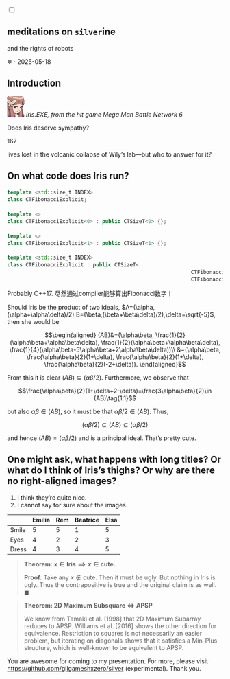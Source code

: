 <link rel="stylesheet" href="../.vscode/default.css">
<link rel="stylesheet" href="../silver/selective/silverine.css">

<input type="checkbox" class="silver-theme-toggle" />

<section class="center">

# meditations on `silver`ine

and the rights of robots

❄ · 2025-05-18

</section><section>

## Introduction

![](silverine.md-assets/iris.png#small)
*Iris.EXE, from the hit game Mega Man Battle Network 6*

Does Iris deserve sympathy?

</section><section class="center">

<div class="silver-h0"></div>

167

lives lost in the volcanic collapse of Wily’s lab—but who to answer for it?

</section><section>

## On what code does Iris run?

```c++
template <std::size_t INDEX>
class CTFibonacciExplicit;

template <>
class CTFibonacciExplicit<0> : public CTSizeT<0> {};

template <>
class CTFibonacciExplicit<1> : public CTSizeT<1> {};

template <std::size_t INDEX>
class CTFibonacciExplicit : public CTSizeT<
															CTFibonacciExplicit<INDEX - 1>::get() +
															CTFibonacciExplicit<INDEX - 2>::get()> {};
```

Probably C++17. 尽然通过compiler能够算出Fibonacci数字！

</section><section>

Should Iris be the product of two ideals, $A=(\alpha,(\alpha+\alpha\delta)/2),B=(\beta,(\beta+\beta\delta)/2),\delta=\sqrt{-5}$, then she would be

$$\begin{aligned}
(AB)&=(\alpha\beta, \frac{1}{2}(\alpha\beta+\alpha\beta\delta), \frac{1}{2}(\alpha\beta+\alpha\beta\delta), \frac{1}{4}(\alpha\beta-5\alpha\beta+2\alpha\beta\delta))\\
&=(\alpha\beta, \frac{\alpha\beta}{2}(1+\delta), \frac{\alpha\beta}{2}(1+\delta), \frac{\alpha\beta}{2}(-2+\delta)).
\end{aligned}$$

From this it is clear $(AB)\subseteq (\alpha\beta/2).$ Furthermore, we observe that

$$\frac{\alpha\beta}{2}(1+\delta+2-\delta)=\frac{3\alpha\beta}{2}\in (AB)\tag{1.1}$$

but also $\alpha\beta\in (AB)$, so it must be that $\alpha\beta/2\in (AB)$. Thus,

$$(\alpha\beta/2)\subseteq (AB)\subseteq(\alpha\beta/2)
\tag{poggers}$$

and hence $(AB)=(\alpha\beta/2)$ and is a principal ideal. That’s pretty cute.

</section><section>

## One might ask, what happens with long titles? Or what do I think of Iris’s thighs? Or why are there no right-aligned images?

1. I think they’re quite nice.
2. I cannot say for sure about the images.

&nbsp;|Emilia|Rem|Beatrice|Elsa
-|-|-|-|-
Smile|5|5|1|5
Eyes|4|2|2|3
Dress|4|3|4|5

</section><section class="center">

> **Theorem: $x\in\text{Iris}\implies x\in\text{cute}$.**
>
> **Proof**: Take any $x\not\in\text{cute}$. Then it must be ugly. But nothing in $\text{Iris}$ is ugly. Thus the contrapositive is true and the original claim is as well. $\blacksquare$

> **Theorem: 2D Maximum Subsquare $\Longleftrightarrow$ APSP**
>
> We know from Tamaki et al. [1998] that 2D Maximum Subarray reduces to APSP. Williams et al. [2016] shows the other direction for equivalence. Restriction to squares is not necessarily an easier problem, but iterating on diagonals shows that it satisfies a Min-Plus structure, which is well-known to be equivalent to APSP.

</section>

</section><section class="bottom right tangerine">

You are awesome for coming to my presentation.
For more, please visit <https://github.com/gilgameshxzero/silver> (experimental).
Thank you.

</section>
